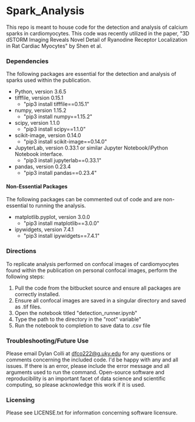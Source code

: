 # Spark_Analysis

This repo is meant to house code for the detection and analysis of calcium sparks in cardiomyocytes. This code was recently utilized in the paper, "3D dSTORM Imaging Reveals Novel Detail of Ryanodine Receptor Localization in Rat Cardiac Myocytes" by Shen et al.

### Dependencies

The following packages are essential for the detection and analysis of sparks used within the publication.

- Python, version 3.6.5
- tifffile, version 0.15.1
	- "pip3 install tifffile==0.15.1"
- numpy, version 1.15.2
	- "pip3 install numpy==1.15.2"
- scipy, version 1.1.0
	- "pip3 install scipy==1.1.0"
- scikit-image, version 0.14.0
	- "pip3 install scikit-image==0.14.0"
- JupyterLab, version 0.33.1 or similar Jupyter Notebook/iPython Notebook interface.
	- "pip3 install jupyterlab==0.33.1"
- pandas, version 0.23.4
	- "pip3 install pandas==0.23.4"
	
#### Non-Essential Packages

The following packages can be commented out of code and are non-essential to running the analysis.

- matplotlib.pyplot, version 3.0.0
	- "pip3 install matplotlib==3.0.0"
- ipywidgets, version 7.4.1
	- "pip3 install ipywidgets==7.4.1"

### Directions

To replicate analysis performed on confocal images of cardiomyocytes found within the publication on personal confocal images, perform the following steps:

1. Pull the code from the bitbucket source and ensure all packages are correctly installed.
2. Ensure all confocal images are saved in a singular directory and saved as .tif files.
3. Open the notebook titled "detection_runner.ipynb"
4. Type the path to the directory in the "root" variable"
5. Run the notebook to completion to save data to .csv file

### Troubleshooting/Future Use

Please email Dylan Colli at dfco222@g.uky.edu for any questions or comments concerning the included code. 
I'd be happy with any and all issues.
If there is an error, please include the error message and all arguments used to run the command. 
Open-source software and reproducibility is an important facet of data science and scientific computing, so please acknowledge this work if it is used.

### Licensing

Please see LICENSE.txt for information concerning software licensure.
